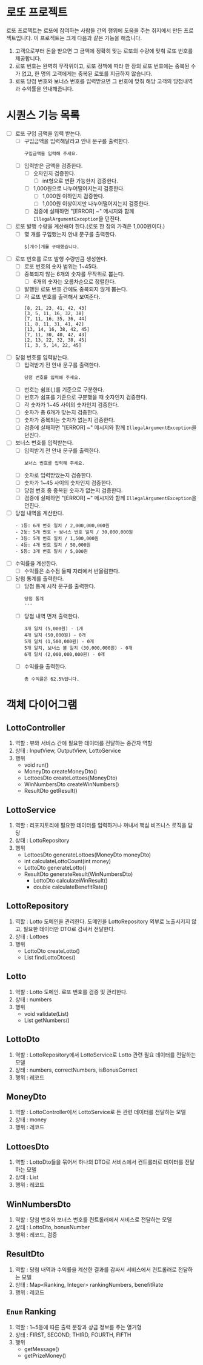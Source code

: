 # 로또 프로젝트
로또 프로젝트는 로또에 참여하는 사람들 간의 행위에 도움을 주는 취지에서 만든 프로젝트입니다.
이 프로젝트는 크게 다음과 같은 기능을 해줍니다.
1. 고객으로부터 돈을 받으면 그 금액에 정확히 맞는 로또의 수량에 맞춰 로또 번호를 제공합니다.
2. 로또 번호는 완벽히 무작위이고, 로또 정책에 따라 한 장의 로또 번호에는 중복된 수가 없고, 한 명의 고객에게는 중복된 로또를 지급하지 않습니다.
3. 로또 당첨 번호와 보너스 번호를 입력받으면 그 번호에 맞춰 해당 고객의 당첨내역과 수익률을 안내해줍니다.

# 시퀀스 기능 목록
- [ ] 로또 구입 금액을 입력 받는다.
    - [ ] 구입금액을 입력해달라고 안내 문구를 출력한다.
      ```text
      구입금액을 입력해 주세요.
      ```
    - [ ] 입력받은 금액을 검증한다.
        - [ ] 숫자인지 검증한다.
            - [ ] int형으로 변환 가능한지 검증한다.
        - [ ] 1,000원으로 나누어떨어지는지 검증한다.
            - [ ] 1,000원 이하인지 검증한다.
            - [ ] 1,000원 이상이지만 나누어떨어지는지 검증한다.
        - [ ] 검증에 실패하면 "[ERROR] ~" 메시지와 함께 `IllegalArgumentException`을 던진다.
-  [ ] 로또 발행 수량을 계산해야 한다.(로또 한 장의 가격은 1,000원이다.)
    - [ ] 몇 개를 구입했는지 안내 문구를 출력한다.
      ```text
      $[개수]개를 구매했습니다.
      ```
- [ ] 로또 번호를 로또 발행 수량만큼 생성한다.
    - [ ] 로또 번호의 숫자 범위는 1~45다.
    - [ ] 중복되지 않는 6개의 숫자를 무작위로 뽑는다.
        - [ ] 6개의 숫자는 오름차순으로 정렬한다.
    - [ ] 발행된 로또 번호 간에도 중복되지 않게 뽑는다.
    - [ ] 각 로또 번호를 출력해서 보여준다.
      ```text
      [8, 21, 23, 41, 42, 43]
      [3, 5, 11, 16, 32, 38]
      [7, 11, 16, 35, 36, 44]
      [1, 8, 11, 31, 41, 42]
      [13, 14, 16, 38, 42, 45]
      [7, 11, 30, 40, 42, 43]
      [2, 13, 22, 32, 38, 45]
      [1, 3, 5, 14, 22, 45]
      ```
- [ ] 당첨 번호를 입력받는다.
    - [ ] 입력받기 전 안내 문구를 출력한다.
      ```text
      당첨 번호를 입력해 주세요.
      ```
    - [ ] 번호는 쉼표(,)를 기준으로 구분한다.
    - [ ] 번호가 쉼표를 기준으로 구분했을 때 숫자인지 검증한다.
    - [ ] 각 숫자가 1~45 사이의 숫자인지 검증한다.
    - [ ] 숫자가 총 6개가 맞는지 검증한다.
    - [ ] 숫자가 중복되는 숫자가 없는지 검증한다.
    - [ ] 검증에 실패하면 "[ERROR] ~" 메시지와 함께 `IllegalArgumentException`을 던진다.
- [ ] 보너스 번호를 입력받는다.
    - [ ] 입력받기 전 안내 문구를 출력한다.
      ```text
      보너스 번호를 입력해 주세요.
      ```
    - [ ] 숫자로 입력받았는지 검증한다.
    - [ ] 숫자가 1~45 사이의 숫자인지 검증한다.
    - [ ] 당첨 번호 중 중복된 숫자가 없는지 검증한다.
    - [ ] 검증에 실패하면 "[ERROR] ~" 메시지와 함께 `IllegalArgumentException`을 던진다.
- [ ] 당첨 내역을 계산한다.
  ```text
  - 1등: 6개 번호 일치 / 2,000,000,000원
  - 2등: 5개 번호 + 보너스 번호 일치 / 30,000,000원
  - 3등: 5개 번호 일치 / 1,500,000원
  - 4등: 4개 번호 일치 / 50,000원
  - 5등: 3개 번호 일치 / 5,000원
  ```
- [ ] 수익률을 계산한다.
    - [ ] 수익률은 소수점 둘째 자리에서 반올림한다.
- [ ] 당첨 통계를 출력한다.
    - [ ] 당첨 통계 시작 문구를 출력한다.
      ```text
      당첨 통계
      ---
      ```
    - [ ] 당첨 내역 먼저 출력한다.
      ```text
      3개 일치 (5,000원) - 1개
      4개 일치 (50,000원) - 0개
      5개 일치 (1,500,000원) - 0개
      5개 일치, 보너스 볼 일치 (30,000,000원) - 0개
      6개 일치 (2,000,000,000원) - 0개
      ```
    - [ ] 수익률을 출력한다.
      ```text
      총 수익률은 62.5%입니다.
      ```

# 객체 다이어그램
## LottoController
1. 역할 : 뷰와 서비스 간에 필요한 데이터를 전달하는 중간자 역할
2. 상태 : InputView, OutputView, LottoService
3. 행위
    - void run()
    - MoneyDto createMoneyDto()
    - LottoesDto createLottoes(MoneyDto)
    - WinNumbersDto createWinNumbers()
    - ResultDto getResult()

## LottoService
1. 역할 : 리포지토리에 필요한 데이터를 입력하거나 꺼내서 핵심 비즈니스 로직을 담당
2. 상태 : LottoRepository
3. 행위
    - LottoesDto generateLottoes(MoneyDto moneyDto)
    - int calculateLottoCount(int money)
    - LottoDto generateLotto()
    - ResultDto generateResult(WinNumbersDto)
        - LottoDto calculateWinResult()
        - double calculateBenefitRate()

## LottoRepository
1. 역할 : Lotto 도메인을 관리한다. 도메인을 LottoRepository 외부로 노출시키지 않고, 필요한 데이터만 DTO로 감싸서 전달한다.
2. 상태 : Lottoes
3. 행위
    - LottoDto createLotto()
    - List<LottoDto> findLottoDtoes()

## Lotto
1. 역할 : Lotto 도메인. 로또 번호를 검증 및 관리한다.
2. 상태 : numbers
3. 행위
    - void validate(List<Integer>)
    - List<Integer> getNumbers()

## LottoDto
1. 역할 : LottoRepository에서 LottoService로 Lotto 관련 필요 데이터를 전달하는 모델
2. 상태 : numbers, correctNumbers, isBonusCorrect
3. 행위 : 레코드

## MoneyDto
1. 역할 : LottoController에서 LottoService로 돈 관련 데이터를 전달하는 모델
2. 상태 : money
3. 행위 : 레코드

## LottoesDto
1. 역할 : LottoDto들을 묶어서 하나의 DTO로 서비스에서 컨트롤러로 데이터를 전달하는 모델
2. 상태 : List<LottoDto>
3. 행위 : 레코드

## WinNumbersDto
1. 역할 : 당첨 번호와 보너스 번호를 컨트롤러에서 서비스로 전달하는 모델
2. 상태 : LottoDto, bonusNumber
3. 행위 : 레코드, 검증

## ResultDto
1. 역할 : 당첨 내역과 수익률을 계산한 결과를 감싸서 서비스에서 컨트롤러로 전달하는 모델
2. 상태 : Map<Ranking, Integer> rankingNumbers, benefitRate
3. 행위 : 레코드

## `Enum` Ranking
1. 역할 : 1~5등에 따른 출력 문장과 상금 정보를 주는 열거형
2. 상태 : FIRST, SECOND, THIRD, FOURTH, FIFTH
3. 행위
    - getMessage()
    - getPrizeMoney()